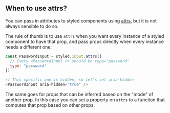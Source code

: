 ## When to use attrs?

You can pass in attributes to styled components using [attrs](/docs/basics#attaching-additional-props), but
it is not always sensible to do so.

The rule of thumb is to use `attrs` when you want every instance of a styled
component to have that prop, and pass props directly when every instance needs a
different one:

```js
const PasswordInput = styled.input.attrs({
  // Every <PasswordInput /> should be type="password"
  type: "password"
})``

// This specific one is hidden, so let's set aria-hidden
<PasswordInput aria-hidden="true" />
```

The same goes for props that can be inferred based on the "mode" of another prop.
In this case you can set a property on `attrs` to a function that computes
that prop based on other props.
